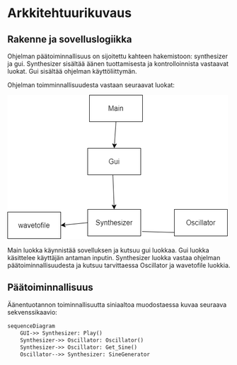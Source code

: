 # Arkkitehtuurikuvaus

## Rakenne ja sovelluslogiikka

Ohjelman päätoiminnallisuus on sijoitettu kahteen hakemistoon: synthesizer ja gui. Synthesizer sisältää äänen tuottamisesta ja kontrolloinnista vastaavat luokat. Gui sisältää ohjelman käyttöliittymän. 

Ohjelman toimminnallisuudesta vastaan seuraavat luokat:

![Luokkakaavio](https://raw.githubusercontent.com/tykovas/ot-harjoitustyo/master/synthesizerApp/documentation/Untitled%20Diagram.drawio.png)

Main luokka käynnistää sovelluksen ja kutsuu gui luokkaa. Gui luokka käsittelee käyttäjän antaman inputin. Synthesizer luokka vastaa ohjelman päätoiminnallisuudesta ja kutsuu tarvittaessa Oscillator ja wavetofile luokkia.

## Päätoiminnallisuus

Äänentuotannon toiminnallisuutta siniaaltoa muodostaessa kuvaa seuraava sekvenssikaavio:

```mermaid
sequenceDiagram
    GUI->> Synthesizer: Play()
    Synthesizer->> Oscillator: Oscillator()
    Synthesizer->> Oscillator: Get_Sine()
    Oscillator-->> Synthesizer: SineGenerator
    






```
